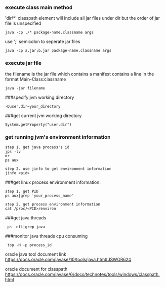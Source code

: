 ### execute class main method
'dir/*' classpath element will include all jar files under dir
but the order of jar file is unspecified
```
java -cp ./* package-name.classname args
```
use ';' semicolon to seperate jar files
```
java -cp a.jar;b.jar package-name.classname args
```
### execute jar file
the filename is the jar file which contains a manifest
contains a line in the format  Main-Class:classname
```
java -jar filename
```
###specify jvm working directory
```
-Duser.dir=your_directory

```
###get current jvm working directory
```
System.getProperty("user.dir")

```
### get running jvm's environment information
```
step 1. get java process's id
jps -lv
or 
ps aux

step 2. use jinfo to get environment information
jinfo <pid>
```
###get linux process environment information:
```
step 1. get PID
ps aux|grep 'your_process_name'

step 2. get process environment information
cat /proc/<PID>/environ
```
###get java threads 
```
 ps -efL|grep java
```

###monitor java threads cpu consuming
```
 top -H -p process_id         
```
oracle java tool document link
https://docs.oracle.com/javase/10/tools/java.htm#JSWOR624

oracle document for classpath
https://docs.oracle.com/javase/6/docs/technotes/tools/windows/classpath.html 